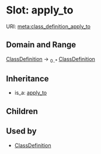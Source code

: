 # Slot: apply_to




URI: [meta:class_definition_apply_to](https://w3id.org/biolink/biolinkml/meta/class_definition_apply_to)
## Domain and Range

[ClassDefinition](ClassDefinition.md) ->  <sub>0..*</sub> [ClassDefinition](ClassDefinition.md)
## Inheritance

 *  is_a: [apply_to](apply_to.md)
## Children

## Used by

 * [ClassDefinition](ClassDefinition.md)

